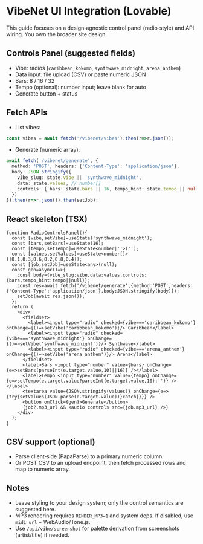 # VibeNet UI Integration (Lovable)

This guide focuses on a design‑agnostic control panel (radio‑style) and API wiring. You own the broader site design.

## Controls Panel (suggested fields)
- Vibe: radios (`caribbean_kokomo`, `synthwave_midnight`, `arena_anthem`)
- Data input: file upload (CSV) or paste numeric JSON
- Bars: 8 / 16 / 32
- Tempo (optional): number input; leave blank for auto
- Generate button + status

## Fetch APIs
- List vibes:
```ts
const vibes = await fetch('/vibenet/vibes').then(r=>r.json());
```
- Generate (numeric array):
```ts
await fetch('/vibenet/generate', {
  method: 'POST', headers: {'Content-Type': 'application/json'},
  body: JSON.stringify({
    vibe_slug: state.vibe || 'synthwave_midnight',
    data: state.values, // number[]
    controls: { bars: state.bars || 16, tempo_hint: state.tempo || null }
  })
}).then(r=>r.json()).then(setJob);
```

## React skeleton (TSX)
```tsx
function RadioControlsPanel(){
  const [vibe,setVibe]=useState('synthwave_midnight');
  const [bars,setBars]=useState(16);
  const [tempo,setTempo]=useState<number|''>('');
  const [values,setValues]=useState<number[]>([0.1,0.3,0.6,0.2,0.8,0.4]);
  const [job,setJob]=useState<any>(null);
  const gen=async()=>{
    const body={vibe_slug:vibe,data:values,controls:{bars,tempo_hint:tempo||null}};
    const res=await fetch('/vibenet/generate',{method:'POST',headers:{'Content-Type':'application/json'},body:JSON.stringify(body)});
    setJob(await res.json());
  };
  return (
    <div>
      <fieldset>
        <label><input type="radio" checked={vibe==='caribbean_kokomo'} onChange={()=>setVibe('caribbean_kokomo')}/> Caribbean</label>
        <label><input type="radio" checked={vibe==='synthwave_midnight'} onChange={()=>setVibe('synthwave_midnight')}/> Synthwave</label>
        <label><input type="radio" checked={vibe==='arena_anthem'} onChange={()=>setVibe('arena_anthem')}/> Arena</label>
      </fieldset>
      <label>Bars <input type="number" value={bars} onChange={e=>setBars(parseInt(e.target.value,10)||16)} /></label>
      <label>Tempo <input type="number" value={tempo} onChange={e=>setTempo(e.target.value?parseInt(e.target.value,10):'')} /></label>
      <textarea value={JSON.stringify(values)} onChange={e=>{try{setValues(JSON.parse(e.target.value))}catch{}}} />
      <button onClick={gen}>Generate</button>
      {job?.mp3_url && <audio controls src={job.mp3_url} />}
    </div>
  );
}
```

## CSV support (optional)
- Parse client‑side (PapaParse) to a primary numeric column.
- Or POST CSV to an upload endpoint, then fetch processed rows and map to numeric array.

## Notes
- Leave styling to your design system; only the control semantics are suggested here.
- MP3 rendering requires `RENDER_MP3=1` and system deps. If disabled, use `midi_url` + WebAudio/Tone.js.
- Use `/api/vibe/screenshot` for palette derivation from screenshots (artist/title) if needed.


